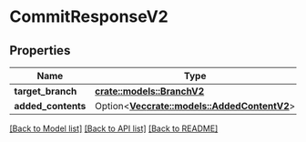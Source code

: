 # CommitResponseV2

## Properties

Name | Type | Description | Notes
------------ | ------------- | ------------- | -------------
**target_branch** | [**crate::models::BranchV2**](Branch_V2.md) |  | 
**added_contents** | Option<[**Vec<crate::models::AddedContentV2>**](AddedContent_V2.md)> |  | [optional]

[[Back to Model list]](../README.md#documentation-for-models) [[Back to API list]](../README.md#documentation-for-api-endpoints) [[Back to README]](../README.md)


